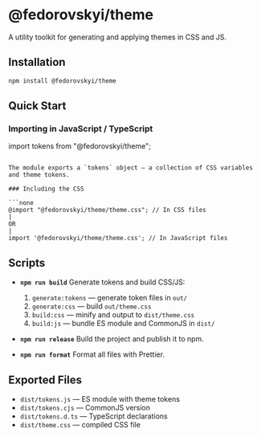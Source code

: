 # @fedorovskyi/theme

A utility toolkit for generating and applying themes in CSS and JS.

## Installation

```bash
npm install @fedorovskyi/theme
```

## Quick Start

### Importing in JavaScript / TypeScript

import tokens from "@fedorovskyi/theme";
```

The module exports a `tokens` object — a collection of CSS variables and theme tokens.

### Including the CSS

```none
@import "@fedorovskyi/theme/theme.css"; // In CSS files
|
OR
|
import '@fedorovskyi/theme/theme.css'; // In JavaScript files
``` 

## Scripts

* **`npm run build`**
  Generate tokens and build CSS/JS:

    1. `generate:tokens` — generate token files in `out/`
    2. `generate:css` — build `out/theme.css`
    3. `build:css` — minify and output to `dist/theme.css`
    4. `build:js` — bundle ES module and CommonJS in `dist/`

* **`npm run release`**
  Build the project and publish it to npm.

* **`npm run format`**
  Format all files with Prettier.

## Exported Files

* `dist/tokens.js` — ES module with theme tokens
* `dist/tokens.cjs` — CommonJS version
* `dist/tokens.d.ts` — TypeScript declarations
* `dist/theme.css` — compiled CSS file
